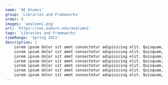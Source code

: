 ```yaml
---
name: 'AE Alumni'
group: 'Libraries and Frameworks'
order: 0
images: 'aealumni.png'
url: 'https://cws.auburn.edu/aealumni'
tags: 'Libraries and Frameworks'
timeRange: 'Spring 2021'
description: |
    Lorem ipsum dolor sit amet consectetur adipisicing elit. Quisquam, quos.
    Lorem ipsum dolor sit amet consectetur adipisicing elit. Quisquam, quos.
    Lorem ipsum dolor sit amet consectetur adipisicing elit. Quisquam, quos.
    Lorem ipsum dolor sit amet consectetur adipisicing elit. Quisquam, quos.
    Lorem ipsum dolor sit amet consectetur adipisicing elit. Quisquam, quos.
    Lorem ipsum dolor sit amet consectetur adipisicing elit. Quisquam, quos.
    Lorem ipsum dolor sit amet consectetur adipisicing elit. Quisquam, quos.
---
```

